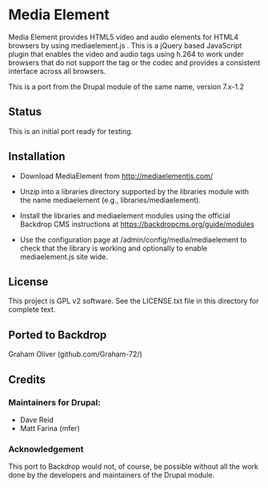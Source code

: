 # Media Element

Media Element provides HTML5 video and audio elements for HTML4 browsers
by using mediaelement.js . This is a jQuery based JavaScript plugin that
enables the video and audio tags using h.264 to work under browsers
that do not support the tag or the codec and provides a consistent
interface across all browsers.

This is a port from the Drupal module of the same name, version 7.x-1.2

## Status

This is an initial port ready for testing.


## Installation

- Download MediaElement from http://mediaelementjs.com/

- Unzip into a libraries directory supported by the libraries module
  with the name mediaelement (e.g., libraries/mediaelement).

- Install the libraries and mediaelement modules using the official
  Backdrop CMS instructions at https://backdropcms.org/guide/modules

- Use the configuration page at /admin/config/media/mediaelement to
  check that the library is working and optionally to
  enable mediaelement.js site wide.


## License

This project is GPL v2 software. See the LICENSE.txt 
file in this directory for complete text.
    
## Ported to Backdrop

Graham Oliver (github.com/Graham-72/)


## Credits

### Maintainers for Drupal:

- Dave Reid
- Matt Farina (mfer)

### Acknowledgement

This port to Backdrop would not, of course, be possible without all
the work done by the developers and maintainers of the Drupal module.

